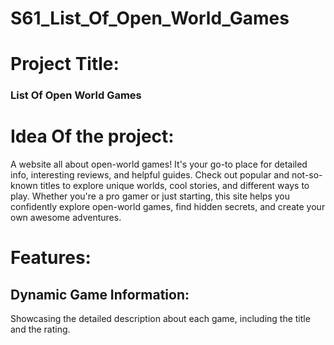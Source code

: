 # S61_List_Of_Open_World_Games

# Project Title:

### List Of Open World Games

# Idea Of the project:

A website all about open-world games! It's your go-to place for detailed info, interesting reviews, and helpful guides. Check out popular and not-so-known titles to explore unique worlds, cool stories, and different ways to play. Whether you're a pro gamer or just starting, this site helps you confidently explore open-world games, find hidden secrets, and create your own awesome adventures.

# Features:

## Dynamic Game Information:
Showcasing the detailed description about each game, including the title and the rating.